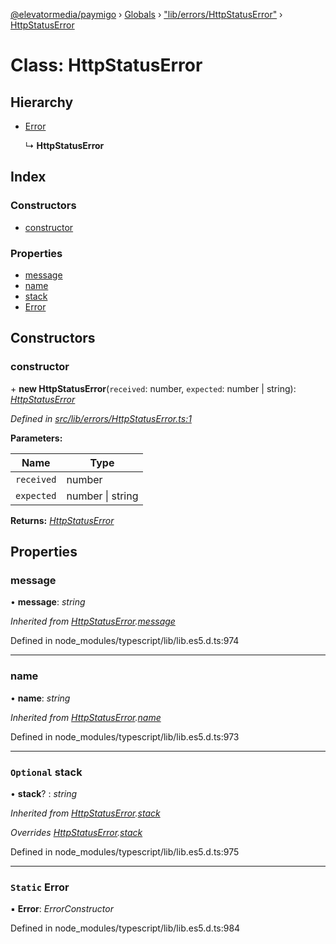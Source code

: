 [@elevatormedia/paymigo](../README.md) › [Globals](../globals.md) › ["lib/errors/HttpStatusError"](../modules/_lib_errors_httpstatuserror_.md) › [HttpStatusError](_lib_errors_httpstatuserror_.httpstatuserror.md)

# Class: HttpStatusError

## Hierarchy

-   [Error](_lib_errors_httpstatuserror_.httpstatuserror.md#static-error)

    ↳ **HttpStatusError**

## Index

### Constructors

-   [constructor](_lib_errors_httpstatuserror_.httpstatuserror.md#constructor)

### Properties

-   [message](_lib_errors_httpstatuserror_.httpstatuserror.md#message)
-   [name](_lib_errors_httpstatuserror_.httpstatuserror.md#name)
-   [stack](_lib_errors_httpstatuserror_.httpstatuserror.md#optional-stack)
-   [Error](_lib_errors_httpstatuserror_.httpstatuserror.md#static-error)

## Constructors

### constructor

\+ **new HttpStatusError**(`received`: number, `expected`: number | string): _[HttpStatusError](_lib_errors_httpstatuserror_.httpstatuserror.md)_

_Defined in [src/lib/errors/HttpStatusError.ts:1](https://github.com/ELEVATORmedia/paymigo/blob/3f5d74d/src/lib/errors/HttpStatusError.ts#L1)_

**Parameters:**

| Name       | Type                 |
| ---------- | -------------------- |
| `received` | number               |
| `expected` | number &#124; string |

**Returns:** _[HttpStatusError](_lib_errors_httpstatuserror_.httpstatuserror.md)_

## Properties

### message

• **message**: _string_

_Inherited from [HttpStatusError](_lib_errors_httpstatuserror_.httpstatuserror.md).[message](_lib_errors_httpstatuserror_.httpstatuserror.md#message)_

Defined in node_modules/typescript/lib/lib.es5.d.ts:974

---

### name

• **name**: _string_

_Inherited from [HttpStatusError](_lib_errors_httpstatuserror_.httpstatuserror.md).[name](_lib_errors_httpstatuserror_.httpstatuserror.md#name)_

Defined in node_modules/typescript/lib/lib.es5.d.ts:973

---

### `Optional` stack

• **stack**? : _string_

_Inherited from [HttpStatusError](_lib_errors_httpstatuserror_.httpstatuserror.md).[stack](_lib_errors_httpstatuserror_.httpstatuserror.md#optional-stack)_

_Overrides [HttpStatusError](_lib_errors_httpstatuserror_.httpstatuserror.md).[stack](_lib_errors_httpstatuserror_.httpstatuserror.md#optional-stack)_

Defined in node_modules/typescript/lib/lib.es5.d.ts:975

---

### `Static` Error

▪ **Error**: _ErrorConstructor_

Defined in node_modules/typescript/lib/lib.es5.d.ts:984
